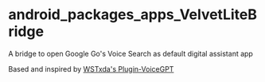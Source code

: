 # android_packages_apps_VelvetLiteBridge

A bridge to open Google Go's Voice Search as default digital assistant app

Based and inspired by [WSTxda's Plugin-VoiceGPT](https://github.com/WSTxda/Plugin-VoiceGPT)

